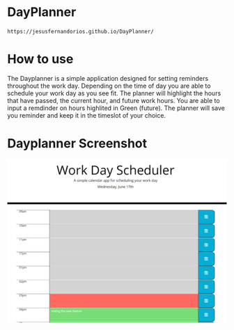 # DayPlanner
    https://jesusfernandorios.github.io/DayPlanner/

# How to use

The Dayplanner is a simple application designed for setting reminders throughout the work day. Depending on the time of day you are able to schedule your work day as you see fit. The planner will highlight the hours that have passed, the current hour, and future work hours. You are able to input a remdinder on hours highlited in Green (future). The planner will save you reminder and keep it in the timeslot of your choice.

# Dayplanner Screenshot

![DayplannerScreenshot](Dayplanner.png)







